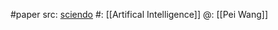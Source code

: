 #paper 
src: [sciendo](https://sciendo.com/article/10.2478/jagi-2019-0002)
#: [[Artifical Intelligence]]
@: [[Pei Wang]]
